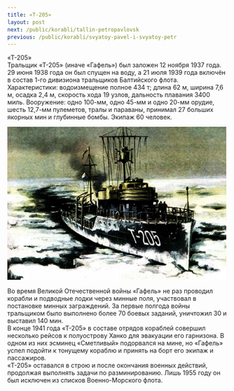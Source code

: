 ```yaml
---
title: «Т-205»
layout: post
next: /public/korabli/tallin-petropavlovsk
previous: /public/korabli/svyatoy-pavel-i-svyatoy-petr
---
```


«Т-205»  
Тральщик «Т-205» (иначе «Гафель») был заложен 12 ноября 1937 года. 29 июня 1938 года он был спущен на воду, а 21 июля 1939 года включён в состав 1-го дивизиона тральщиков Балтийского флота. Характеристики: водоизмещение полное 434 т; длина 62 м, ширина 7,6 м, осадка 2,4 м, скорость хода 19 узлов, дальность плавания 3400 миль. Вооружение: одно 100-мм, одно 45-мм и одно 20-мм орудие, шесть 12,7-мм пулеметов, тралы и параваны, принимал 27 больших якорных мин и глубинные бомбы. Экипаж 60 человек.  
  

![](/assets/img/t205.gif)  

  
Во время Великой Отечественной войны «Гафель» не раз проводил корабли и подводные лодки через минные поля, участвовал в постановке минных заграждений. За первые полгода войны тральщиком было выполнено более 70 боевых заданий, уничтожил 30 и выставил 140 мин.   
В конце 1941 года «Т-205» в составе отрядов кораблей совершил несколько рейсов к полуострову Ханко для эвакуации его гарнизона. В одном из них эсминец «Сметливый» подорвался на мине, но «Гафель» успел подойти к тонущему кораблю и принять на борт его экипаж и пассажиров.  
«Т-205» оставался в строю и после окончания военных действий, продолжая выполнять задачи по разминированию. Лишь 1955 году он был исключен из списков Военно-Морского флота.